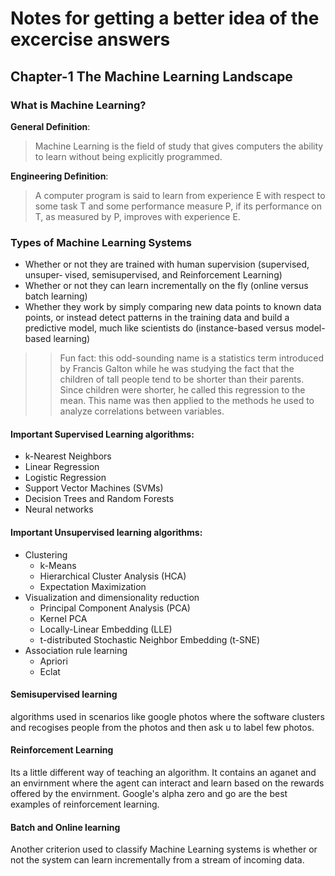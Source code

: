 # Notes for getting a better idea of the excercise answers

## Chapter-1 The Machine Learning Landscape

### What is Machine Learning?

**General Definition**:
> Machine Learning is the field of study that gives computers 
the ability to learn without being explicitly programmed. 

**Engineering Definition**:
> A computer program is said to learn from experience E with respect to some task T
and some performance measure P, if its performance on T, as measured by P, improves
with experience E.

### Types of Machine Learning Systems
- Whether or not they are trained with human supervision (supervised, unsuper‐
vised, semisupervised, and Reinforcement Learning)
- Whether or not they can learn incrementally on the fly (online versus batch
learning)
- Whether they work by simply comparing new data points to known data points,
or instead detect patterns in the training data and build a predictive model, much
like scientists do (instance-based versus model-based learning)

>> Fun fact: this odd-sounding name is a statistics term introduced by Francis Galton while he was studying the
fact that the children of tall people tend to be shorter than their parents. Since children were shorter, he called
this regression to the mean. This name was then applied to the methods he used to analyze correlations
between variables.

#### Important Supervised Learning algorithms:
- k-Nearest Neighbors
- Linear Regression
- Logistic Regression
- Support Vector Machines (SVMs)
- Decision Trees and Random Forests
- Neural networks

#### Important  Unsupervised learning algorithms:
- Clustering
  - k-Means
  - Hierarchical Cluster Analysis (HCA)
  - Expectation Maximization
- Visualization and dimensionality reduction
  - Principal Component Analysis (PCA)
  - Kernel PCA
  - Locally-Linear Embedding (LLE)
  - t-distributed Stochastic Neighbor Embedding (t-SNE)
- Association rule learning
  - Apriori
  - Eclat
  
#### Semisupervised learning 
algorithms used in scenarios like google photos where the software clusters and recogises people from the photos and then ask u to label few photos.
  
#### Reinforcement Learning
Its a little different way of teaching an algorithm. It contains an aganet and an envirnment where the agent can interact and learn based on the rewards offered by the envirnment. Google's alpha zero and go are the best examples of reinforcement learning.


#### Batch and Online learning
Another criterion used to classify Machine Learning systems is whether or not the
system can learn incrementally from a stream of incoming data.


